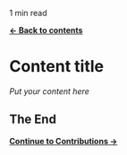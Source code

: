 <p id="reading-time-action-id" align="left">1 min read</p>

[**← Back to contents**](../common/contents.md)

# Content title

_Put your content here_

## The End

[**Continue to Contributions →**](../common/contributions.md)

